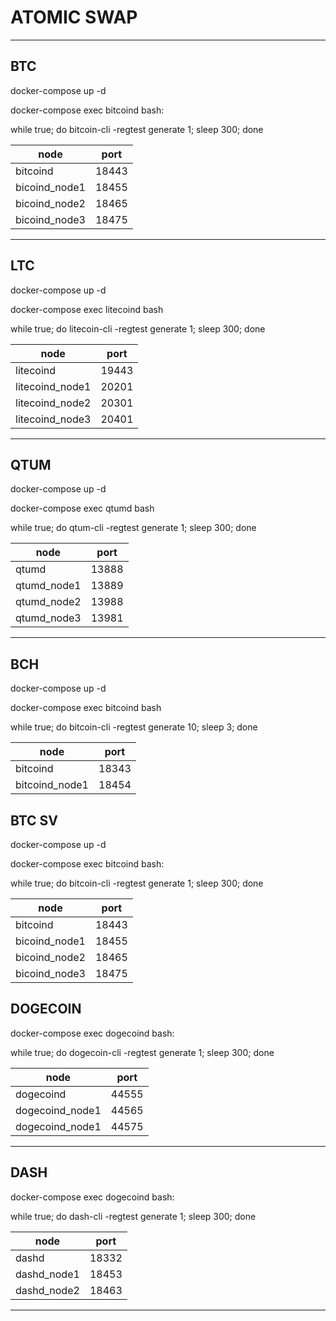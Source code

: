 # ATOMIC SWAP


___________
## BTC

docker-compose up -d 

docker-compose exec bitcoind bash:

while true; do bitcoin-cli -regtest generate 1; sleep 300; done

|node          | port
|--------------|-------|
|bitcoind      | 18443 |
|bicoind_node1 | 18455 |
|bicoind_node2 | 18465 |
|bicoind_node3 | 18475 |
______________
## LTC

docker-compose up -d 

docker-compose exec litecoind bash

while true; do litecoin-cli -regtest generate 1; sleep 300; done

| node            | port  |
|-----------------|-------|
| litecoind       | 19443 |
| litecoind_node1 | 20201 |
| litecoind_node2 | 20301 |
| litecoind_node3 | 20401 |

______________
## QTUM

docker-compose up -d 

docker-compose exec qtumd bash

while true; do qtum-cli -regtest  generate 1; sleep 300; done

|node        | port  |
|------------|-------|
|qtumd       | 13888 |
|qtumd_node1 | 13889 |
|qtumd_node2 | 13988 |
|qtumd_node3 | 13981 |


__________
## BCH

docker-compose up -d 

docker-compose exec bitcoind bash

while true; do  bitcoin-cli -regtest  generate 10; sleep 3; done

|node           | port  |
|---------------|-------|
|bitcoind       | 18343 |
|bitcoind_node1 | 18454 |

## BTC SV

docker-compose up -d 

docker-compose exec bitcoind bash:

while true; do bitcoin-cli -regtest generate 1; sleep 300; done

|node          | port
|--------------|-------|
|bitcoind      | 18443 |
|bicoind_node1 | 18455 |
|bicoind_node2 | 18465 |
|bicoind_node3 | 18475 |

## DOGECOIN

docker-compose exec dogecoind bash:

while true; do dogecoin-cli -regtest generate 1; sleep 300; done

|node            | port
|----------------|-------|
|dogecoind       | 44555 |
|dogecoind_node1 | 44565 |
|dogecoind_node1 | 44575 |
______________


## DASH

docker-compose exec dogecoind bash:

while true; do dash-cli -regtest generate 1; sleep 300; done

|node            | port
|----------------|-------|
|dashd           | 18332 |
|dashd_node1     | 18453 |
|dashd_node2     | 18463 |
______________
